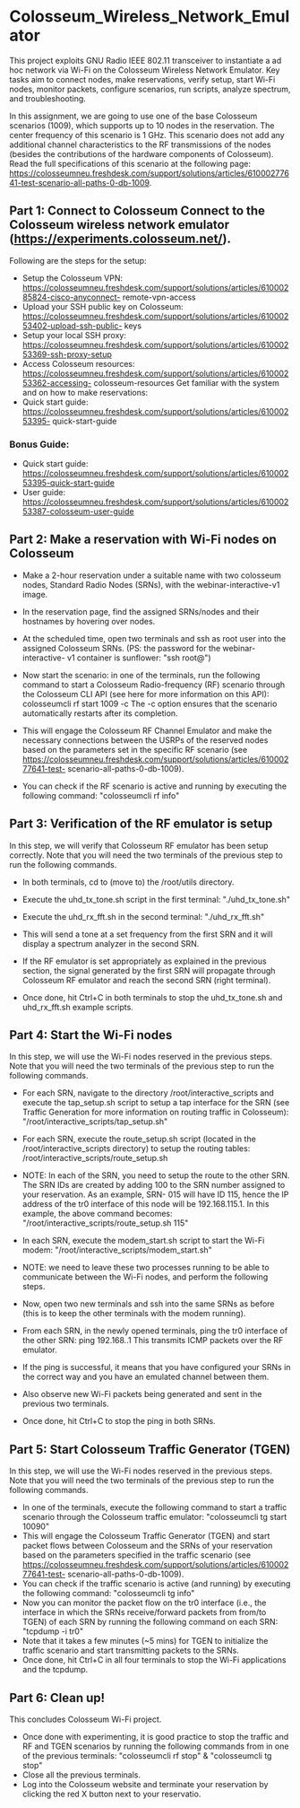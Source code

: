 # Colosseum_Wireless_Network_Emulator
This project exploits GNU Radio IEEE 802.11 transceiver to instantiate a ad hoc network via Wi-Fi on the Colosseum Wireless Network Emulator. Key tasks aim to connect nodes, make reservations, verify setup, start Wi-Fi nodes, monitor packets, configure scenarios, run scripts, analyze spectrum, and troubleshooting.

In this assignment, we are going to use one of the base Colosseum scenarios (1009), which supports up to 10 nodes in the reservation. The center frequency of this scenario is 1 GHz. This scenario does not add any additional channel characteristics to the RF transmissions of the nodes (besides the contributions of the hardware components of Colosseum). Read the full specifications of this scenario at the following page: https://colosseumneu.freshdesk.com/support/solutions/articles/61000277641-test-scenario-all-paths-0-db-1009.

## Part 1: Connect to Colosseum Connect to the Colosseum wireless network emulator (https://experiments.colosseum.net/).

Following are the steps for the setup:

- Setup the Colosseum VPN: https://colosseumneu.freshdesk.com/support/solutions/articles/61000285824-cisco-anyconnect- remote-vpn-access
- Upload your SSH public key on Colosseum: https://colosseumneu.freshdesk.com/support/solutions/articles/61000253402-upload-ssh-public- keys
- Setup your local SSH proxy: https://colosseumneu.freshdesk.com/support/solutions/articles/61000253369-ssh-proxy-setup
- Access Colosseum resources: https://colosseumneu.freshdesk.com/support/solutions/articles/61000253362-accessing- colosseum-resources Get familiar with the system and on how to make reservations:
- Quick start guide: https://colosseumneu.freshdesk.com/support/solutions/articles/61000253395- quick-start-guide

### Bonus Guide: 
- Quick start guide: https://colosseumneu.freshdesk.com/support/solutions/articles/61000253395-quick-start-guide
- User guide: https://colosseumneu.freshdesk.com/support/solutions/articles/61000253387-colosseum-user-guide

## Part 2: Make a reservation with Wi-Fi nodes on Colosseum

- Make a 2-hour reservation under a suitable name with two colosseum nodes, Standard Radio Nodes (SRNs), with the webinar-interactive-v1 image.
- In the reservation page, find the assigned SRNs/nodes and their hostnames by hovering over nodes.
- At the scheduled time, open two terminals and ssh as root user into the assigned Colosseum SRNs. (PS: the password for the webinar-interactive- v1 container is sunflower: "ssh root@")

- Now start the scenario: in one of the terminals, run the following command to start a Colosseum Radio-frequency (RF) scenario through the Colosseum CLI API (see here for more information on this API): colosseumcli rf start 1009 -c The -c option ensures that the scenario automatically restarts after its completion.
- This will engage the Colosseum RF Channel Emulator and make the necessary connections between the USRPs of the reserved nodes based on the parameters set in the specific RF scenario (see https://colosseumneu.freshdesk.com/support/solutions/articles/61000277641-test- scenario-all-paths-0-db-1009).

- You can check if the RF scenario is active and running by executing the following command: "colosseumcli rf info"

## Part 3: Verification of the RF emulator is setup 
In this step, we will verify that Colosseum RF emulator has been setup correctly. Note that you will need the two terminals of the previous step to run the following commands.

- In both terminals, cd to (move to) the /root/utils directory.
- Execute the uhd_tx_tone.sh script in the first terminal: "./uhd_tx_tone.sh"
- Execute the uhd_rx_fft.sh in the second terminal: "./uhd_rx_fft.sh"
- This will send a tone at a set frequency from the first SRN and it will display a spectrum analyzer in the second SRN.
- If the RF emulator is set appropriately as explained in the previous section, the signal generated by the first SRN will propagate through Colosseum RF emulator and reach the second SRN (right terminal).
  
- Once done, hit Ctrl+C in both terminals to stop the uhd_tx_tone.sh and uhd_rx_fft.sh example scripts.

## Part 4: Start the Wi-Fi nodes 
In this step, we will use the Wi-Fi nodes reserved in the previous steps. Note that you will need the two terminals of the previous step to run the following commands.

- For each SRN, navigate to the directory /root/interactive_scripts and execute the tap_setup.sh script to setup a tap interface for the SRN (see Traffic Generation for more information on routing traffic in Colosseum): "/root/interactive_scripts/tap_setup.sh"
- For each SRN, execute the route_setup.sh script (located in the /root/interactive_scripts directory) to setup the routing tables: /root/interactive_scripts/route_setup.sh
- NOTE: In each of the SRN, you need to setup the route to the other SRN. The SRN IDs are created by adding 100 to the SRN number assigned to your reservation. As an example, SRN- 015 will have ID 115, hence the IP address of the tr0 interface of this node will be 192.168.115.1. In this example, the above command becomes: "/root/interactive_scripts/route_setup.sh 115"
- In each SRN, execute the modem_start.sh script to start the Wi-Fi modem: "/root/interactive_scripts/modem_start.sh"
- NOTE: we need to leave these two processes running to be able to communicate between the Wi-Fi nodes, and perform the following steps.

- Now, open two new terminals and ssh into the same SRNs as before (this is to keep the other terminals with the modem running).
- From each SRN, in the newly opened terminals, ping the tr0 interface of the other SRN: ping 192.168..1 This transmits ICMP packets over the RF emulator.
- If the ping is successful, it means that you have configured your SRNs in the correct way and you have an emulated channel between them.
- Also observe new Wi-Fi packets being generated and sent in the previous two terminals.
- Once done, hit Ctrl+C to stop the ping in both SRNs.

## Part 5: Start Colosseum Traffic Generator (TGEN) 
In this step, we will use the Wi-Fi nodes reserved in the previous steps. Note that you will need the two terminals of the previous step to run the following commands.

- In one of the terminals, execute the following command to start a traffic scenario through the Colosseum traffic emulator: "colosseumcli tg start 10090"
- This will engage the Colosseum Traffic Generator (TGEN) and start packet flows between Colosseum and the SRNs of your reservation based on the parameters specified in the traffic scenario (see https://colosseumneu.freshdesk.com/support/solutions/articles/61000277641-test- scenario-all-paths-0-db-1009).
- You can check if the traffic scenario is active (and running) by executing the following command: "colosseumcli tg info"
- Now you can monitor the packet flow on the tr0 interface (i.e., the interface in which the SRNs receive/forward packets from from/to TGEN) of each SRN by running the following command on each SRN: "tcpdump -i tr0"
- Note that it takes a few minutes (~5 mins) for TGEN to initialize the traffic scenario and start transmitting packets to the SRNs.
- Once done, hit Ctrl+C in all four terminals to stop the Wi-Fi applications and the tcpdump.

## Part 6: Clean up!
This concludes Colosseum Wi-Fi project.

- Once done with experimenting, it is good practice to stop the traffic and RF and TGEN scenarios by running the following commands from in one of the previous terminals: "colosseumcli rf stop" & "colosseumcli tg stop"
- Close all the previous terminals.
- Log into the Colosseum website and terminate your reservation by clicking the red X button next to your reservatio.
